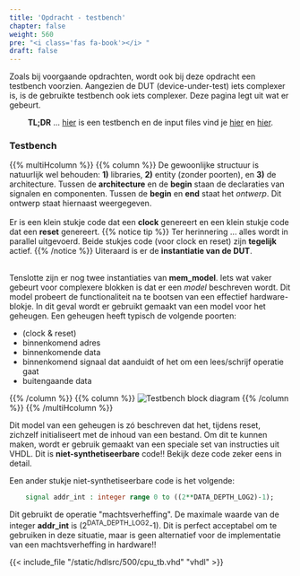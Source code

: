 ```yaml
---
title: 'Opdracht - testbench'
chapter: false
weight: 560
pre: "<i class='fas fa-book'></i> "
draft: false
---
```


Zoals bij voorgaande opdrachten, wordt ook bij deze opdracht een testbench voorzien. Aangezien de DUT (device-under-test) iets complexer is, is de gebruikte testbench ook iets complexer. Deze pagina legt uit wat er gebeurt.

<center>
<b>TL;DR</b> ... <a href="/hdlsrc/500/cpu_tb.vhd" download>hier</a> is een testbench en de input files vind je <a href="/hdlsrc/500/main.hack" download>hier</a> en <a href="/hdlsrc/500/empty.dat" download>hier</a>.
</center>

### Testbench

{{% multiHcolumn %}}
{{% column %}}
De gewoonlijke structuur is natuurlijk wel behouden: **1)** libraries, **2)** entity (zonder poorten), en **3)** de architecture. Tussen de **architecture** en de **begin** staan de declaraties van signalen en componenten. Tussen de **begin** en **end** staat het *ontwerp*. Dit ontwerp staat hiernaast weergegeven. <br/><br/>
Er is een klein stukje code dat een **clock** genereert en een klein stukje code dat een **reset** genereert.
{{% notice tip %}}
Ter herinnering ... alles wordt in parallel uitgevoerd. Beide stukjes code (voor clock en reset) zijn **tegelijk** actief.
{{% /notice %}}
Uiteraard is er de **instantiatie van de DUT**. <br/><br/>

Tenslotte zijn er nog twee instantiaties van **mem_model**. Iets wat vaker gebeurt voor complexere blokken is dat er een *model* beschreven wordt. Dit model probeert de functionaliteit na te bootsen van een effectief hardware-blokje. In dit geval wordt er gebruikt gemaakt van een model voor het geheugen. Een geheugen heeft typisch de volgende poorten:

* (clock & reset)
* binnenkomend adres
* binnenkomende data
* binnenkomend signaal dat aanduidt of het om een lees/schrijf operatie gaat
* buitengaande data


{{% /column %}}
{{% column %}}
![Testbench block diagram](/images/500/cpu_tb_arch.png)
{{% /column %}}
{{% /multiHcolumn %}}

Dit model van een geheugen is zó beschreven dat het, tijdens reset, zichzelf initialiseert met de inhoud van een bestand. Om dit te kunnen maken, wordt er gebruik gemaakt van een speciale set van instructies uit VHDL. Dit is **niet-synthetiseerbare** code!! Bekijk deze code zeker eens in detail.

Een ander stukje niet-synthetiseerbare code is het volgende:

```vhdl
    signal addr_int : integer range 0 to ((2**DATA_DEPTH_LOG2)-1);
```

Dit gebruikt de operatie "machtsverheffing". De maximale waarde van de integer **addr_int** is (2<sup>DATA_DEPTH_LOG2</sup>-1). Dit is perfect acceptabel om te gebruiken in deze situatie, maar is geen alternatief voor de implementatie van een machtsverheffing in hardware!!

{{< include_file "/static/hdlsrc/500/cpu_tb.vhd" "vhdl" >}}
